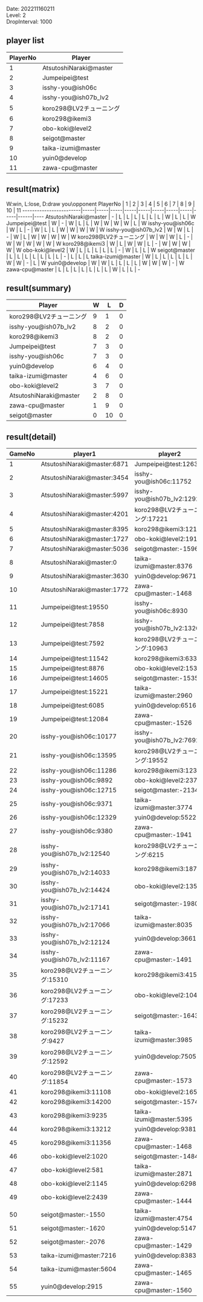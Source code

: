 Date: 202211160211  
Level: 2  
DropInterval: 1000  
## player list
PlayerNo  |  Player
----------|------------------------
1         |  AtsutoshiNaraki@master
2         |  Jumpeipei@test
3         |  isshy-you@ish06c
4         |  isshy-you@ish07b_lv2
5         |  koro298@LV2チューニング
6         |  koro298@ikemi3
7         |  obo-koki@level2
8         |  seigot@master
9         |  taika-izumi@master
10        |  yuin0@develop
11        |  zawa-cpu@master
## result(matrix)
W:win, L:lose, D:draw
you\opponent PlayerNo   |  1  |  2  |  3  |  4  |  5  |  6  |  7  |  8  |  9  |  10  |  11
------------------------|-----|-----|-----|-----|-----|-----|-----|-----|-----|------|----
AtsutoshiNaraki@master  |  -  |  L  |  L  |  L  |  L  |  L  |  L  |  W  |  L  |  L   |  W
Jumpeipei@test          |  W  |  -  |  W  |  L  |  L  |  W  |  W  |  W  |  W  |  L   |  W
isshy-you@ish06c        |  W  |  L  |  -  |  W  |  L  |  L  |  W  |  W  |  W  |  W   |  W
isshy-you@ish07b_lv2    |  W  |  W  |  L  |  -  |  W  |  L  |  W  |  W  |  W  |  W   |  W
koro298@LV2チューニング       |  W  |  W  |  W  |  L  |  -  |  W  |  W  |  W  |  W  |  W   |  W
koro298@ikemi3          |  W  |  L  |  W  |  W  |  L  |  -  |  W  |  W  |  W  |  W   |  W
obo-koki@level2         |  W  |  L  |  L  |  L  |  L  |  L  |  -  |  W  |  L  |  L   |  W
seigot@master           |  L  |  L  |  L  |  L  |  L  |  L  |  L  |  -  |  L  |  L   |  L
taika-izumi@master      |  W  |  L  |  L  |  L  |  L  |  L  |  W  |  W  |  -  |  L   |  W
yuin0@develop           |  W  |  W  |  L  |  L  |  L  |  L  |  W  |  W  |  W  |  -   |  W
zawa-cpu@master         |  L  |  L  |  L  |  L  |  L  |  L  |  L  |  W  |  L  |  L   |  -
## result(summary)
Player                  |  W  |  L   |  D
------------------------|-----|------|---
koro298@LV2チューニング       |  9  |  1   |  0
isshy-you@ish07b_lv2    |  8  |  2   |  0
koro298@ikemi3          |  8  |  2   |  0
Jumpeipei@test          |  7  |  3   |  0
isshy-you@ish06c        |  7  |  3   |  0
yuin0@develop           |  6  |  4   |  0
taika-izumi@master      |  4  |  6   |  0
obo-koki@level2         |  3  |  7   |  0
AtsutoshiNaraki@master  |  2  |  8   |  0
zawa-cpu@master         |  1  |  9   |  0
seigot@master           |  0  |  10  |  0
## result(detail)
GameNo  |  player1                      |  player2
--------|-------------------------------|----------------------------
1       |  AtsutoshiNaraki@master:6871  |  Jumpeipei@test:12636
2       |  AtsutoshiNaraki@master:3454  |  isshy-you@ish06c:11752
3       |  AtsutoshiNaraki@master:5997  |  isshy-you@ish07b_lv2:12920
4       |  AtsutoshiNaraki@master:4201  |  koro298@LV2チューニング:17221
5       |  AtsutoshiNaraki@master:8395  |  koro298@ikemi3:12166
6       |  AtsutoshiNaraki@master:1727  |  obo-koki@level2:1910
7       |  AtsutoshiNaraki@master:5036  |  seigot@master:-1596
8       |  AtsutoshiNaraki@master:0     |  taika-izumi@master:8376
9       |  AtsutoshiNaraki@master:3630  |  yuin0@develop:9671
10      |  AtsutoshiNaraki@master:1772  |  zawa-cpu@master:-1468
11      |  Jumpeipei@test:19550         |  isshy-you@ish06c:8930
12      |  Jumpeipei@test:7858          |  isshy-you@ish07b_lv2:13200
13      |  Jumpeipei@test:7592          |  koro298@LV2チューニング:10963
14      |  Jumpeipei@test:11542         |  koro298@ikemi3:6331
15      |  Jumpeipei@test:8876          |  obo-koki@level2:1534
16      |  Jumpeipei@test:14605         |  seigot@master:-1535
17      |  Jumpeipei@test:15221         |  taika-izumi@master:2960
18      |  Jumpeipei@test:6085          |  yuin0@develop:6516
19      |  Jumpeipei@test:12084         |  zawa-cpu@master:-1526
20      |  isshy-you@ish06c:10177       |  isshy-you@ish07b_lv2:7692
21      |  isshy-you@ish06c:13595       |  koro298@LV2チューニング:19552
22      |  isshy-you@ish06c:11286       |  koro298@ikemi3:12342
23      |  isshy-you@ish06c:9892        |  obo-koki@level2:2370
24      |  isshy-you@ish06c:12715       |  seigot@master:-2134
25      |  isshy-you@ish06c:9371        |  taika-izumi@master:3774
26      |  isshy-you@ish06c:12329       |  yuin0@develop:5522
27      |  isshy-you@ish06c:9380        |  zawa-cpu@master:-1941
28      |  isshy-you@ish07b_lv2:12540   |  koro298@LV2チューニング:6215
29      |  isshy-you@ish07b_lv2:14033   |  koro298@ikemi3:18703
30      |  isshy-you@ish07b_lv2:14424   |  obo-koki@level2:1357
31      |  isshy-you@ish07b_lv2:17141   |  seigot@master:-1980
32      |  isshy-you@ish07b_lv2:17066   |  taika-izumi@master:8035
33      |  isshy-you@ish07b_lv2:12124   |  yuin0@develop:3661
34      |  isshy-you@ish07b_lv2:11167   |  zawa-cpu@master:-1491
35      |  koro298@LV2チューニング:15310      |  koro298@ikemi3:4152
36      |  koro298@LV2チューニング:17233      |  obo-koki@level2:1042
37      |  koro298@LV2チューニング:15232      |  seigot@master:-1643
38      |  koro298@LV2チューニング:9427       |  taika-izumi@master:3985
39      |  koro298@LV2チューニング:12592      |  yuin0@develop:7505
40      |  koro298@LV2チューニング:11854      |  zawa-cpu@master:-1573
41      |  koro298@ikemi3:11108         |  obo-koki@level2:1650
42      |  koro298@ikemi3:14200         |  seigot@master:-1574
43      |  koro298@ikemi3:9235          |  taika-izumi@master:5395
44      |  koro298@ikemi3:13212         |  yuin0@develop:9381
45      |  koro298@ikemi3:11356         |  zawa-cpu@master:-1468
46      |  obo-koki@level2:1020         |  seigot@master:-1484
47      |  obo-koki@level2:581          |  taika-izumi@master:2871
48      |  obo-koki@level2:1145         |  yuin0@develop:6298
49      |  obo-koki@level2:2439         |  zawa-cpu@master:-1444
50      |  seigot@master:-1550          |  taika-izumi@master:4754
51      |  seigot@master:-1620          |  yuin0@develop:5147
52      |  seigot@master:-2076          |  zawa-cpu@master:-1429
53      |  taika-izumi@master:7216      |  yuin0@develop:8383
54      |  taika-izumi@master:5604      |  zawa-cpu@master:-1465
55      |  yuin0@develop:2915           |  zawa-cpu@master:-1560
